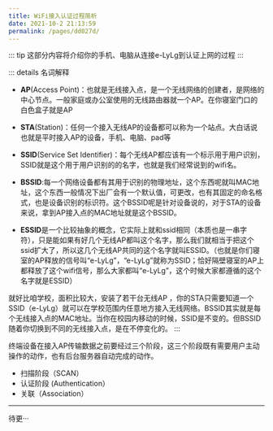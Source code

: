 ```yaml
---
title: WiFi接入认证过程简析
date: 2021-10-2 21:13:59
permalink: /pages/dd027d/
---
```




::: tip 
这部分内容将介绍你的手机、电脑从连接e-LyLg到认证上网的过程
:::

::: details
名词解释

- **AP**(Access Point)：也就是无线接入点，是一个无线网络的创建者，是网络的中心节点。一般家庭或办公室使用的无线路由器就一个AP。在你寝室门口的白色盒子就是AP
- **STA**(Station)：任何一个接入无线AP的设备都可以称为一个站点。大白话说也就是平时接入AP的设备，手机、电脑、pad等 
- **SSID**(Service Set Identifier)：每个无线AP都应该有一个标示用于用户识别，SSID就是这个用于用户识别的的名字，也就是我们经常说到的wifi名。

- **BSSID**:每一个网络设备都有其用于识别的物理地址，这个东西呢就叫MAC地址，这个东西一般情况下出厂会有一个默认值，可更改，也有其固定的命名格式，也是设备识别的标识符。这个BSSID呢是针对设备说的，对于STA的设备来说，拿到AP接入点的MAC地址就是这个BSSID。

- **ESSID**是一个比较抽象的概念，它实际上就和ssid相同（本质也是一串字符），只是能如果有好几个无线AP都叫这个名字，那么我们就相当于把这个ssid扩大了，所以这几个无线AP共同的这个名字就叫ESSID。（也就是你们寝室的AP释放的信号叫“e-LyLg”，“e-LyLg”就称为SSID；恰好隔壁寝室的AP上都释放了这个wifi信号，那么大家都叫“e-LyLg”，这个时候大家都遵循的这个名字就是ESSID）

就好比咱学校，面积比较大，安装了若干台无线AP ，你的STA只需要知道一个SSID（e-LyLg）就可以在学校范围内任意地方接入无线网络。BSSID其实就是每个无线接入点的MAC地址。当你在校园内移动的时候，SSID是不变的。但BSSID随着你切换到不同的无线接入点，是在不停变化的。
:::


终端设备在接入AP传输数据之前要经过三个阶段，这三个阶段既有需要用户主动操作的动作，也有后台服务器自动完成的动作。

- 扫描阶段（SCAN）
- 认证阶段 (Authentication）
- 关联（Association）


---------
待更···